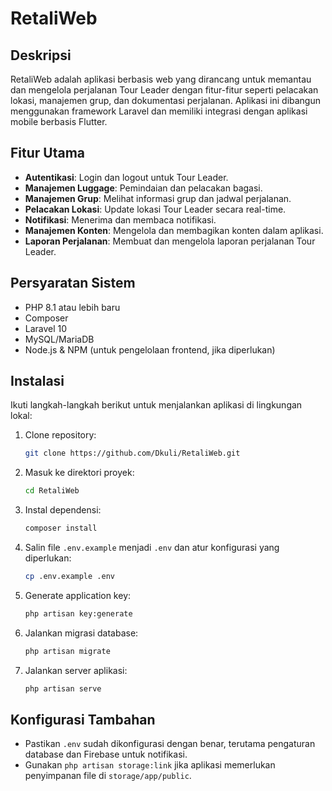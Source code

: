 # RetaliWeb

## Deskripsi
RetaliWeb adalah aplikasi berbasis web yang dirancang untuk memantau dan mengelola perjalanan Tour Leader dengan fitur-fitur seperti pelacakan lokasi, manajemen grup, dan dokumentasi perjalanan. Aplikasi ini dibangun menggunakan framework Laravel dan memiliki integrasi dengan aplikasi mobile berbasis Flutter.

## Fitur Utama
- **Autentikasi**: Login dan logout untuk Tour Leader.
- **Manajemen Luggage**: Pemindaian dan pelacakan bagasi.
- **Manajemen Grup**: Melihat informasi grup dan jadwal perjalanan.
- **Pelacakan Lokasi**: Update lokasi Tour Leader secara real-time.
- **Notifikasi**: Menerima dan membaca notifikasi.
- **Manajemen Konten**: Mengelola dan membagikan konten dalam aplikasi.
- **Laporan Perjalanan**: Membuat dan mengelola laporan perjalanan Tour Leader.

## Persyaratan Sistem
- PHP 8.1 atau lebih baru
- Composer
- Laravel 10
- MySQL/MariaDB
- Node.js & NPM (untuk pengelolaan frontend, jika diperlukan)

## Instalasi
Ikuti langkah-langkah berikut untuk menjalankan aplikasi di lingkungan lokal:

1. Clone repository:
   ```bash
   git clone https://github.com/Dkuli/RetaliWeb.git
   ```
2. Masuk ke direktori proyek:
   ```bash
   cd RetaliWeb
   ```
3. Instal dependensi:
   ```bash
   composer install
   ```
4. Salin file `.env.example` menjadi `.env` dan atur konfigurasi yang diperlukan:
   ```bash
   cp .env.example .env
   ```
5. Generate application key:
   ```bash
   php artisan key:generate
   ```
6. Jalankan migrasi database:
   ```bash
   php artisan migrate
   ```
7. Jalankan server aplikasi:
   ```bash
   php artisan serve
   ```

## Konfigurasi Tambahan
- Pastikan `.env` sudah dikonfigurasi dengan benar, terutama pengaturan database dan Firebase untuk notifikasi.
- Gunakan `php artisan storage:link` jika aplikasi memerlukan penyimpanan file di `storage/app/public`.


